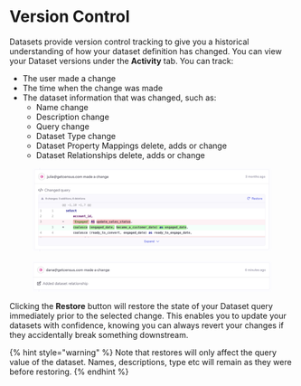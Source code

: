 # Version Control

Datasets provide version control tracking to give you a historical understanding of how your dataset definition has changed. You can view your Dataset versions under the **Activity** tab. You can track:

* The user made a change
* The time when the change was made
* The dataset information that was changed, such as:
  * Name change
  * Description change
  * Query change
  * Dataset Type change
  * Dataset Property Mappings delete, adds or change
  * Dataset Relationships delete, adds or change

<figure><img src="../.gitbook/assets/image (7) (2).png" alt=""><figcaption></figcaption></figure>

<figure><img src="../.gitbook/assets/image (8) (1).png" alt=""><figcaption></figcaption></figure>

Clicking the **Restore** button will restore the state of your Dataset query immediately prior to the selected change. This enables you to update your datasets with confidence, knowing you can always revert your changes if they accidentally break something downstream.

{% hint style="warning" %}
Note that restores will only affect the query value of the dataset. Names, descriptions, type etc will remain as they were before restoring.
{% endhint %}
